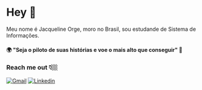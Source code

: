 # Hey 👋

Meu nome é Jacqueline Orge, moro no Brasil, sou estudande de Sistema de Informações.

#### 🌍 "Seja o piloto de suas histórias e voe o mais alto que conseguir" 🚀

### Reach me out 👇🏼
<div style="text-align: justify">
  
[![Gmail](https://img.shields.io/badge/-GMAIL-c14438?style=for-the-badge&logo=Gmail&logoColor=white&link=mailto:jacquelineorge@gmail.com)](mailto:jacquelineorge@gmail.com)
[![Linkedin](https://img.shields.io/badge/-LinkedIn-blue?style=for-the-badge&logo=Linkedin&logoColor=white&link=https://https://www.linkedin.com/in/jacqueline-orge-4a605464//)](https://https://www.linkedin.com/in/jacqueline-orge-4a605464//)

</div>  


